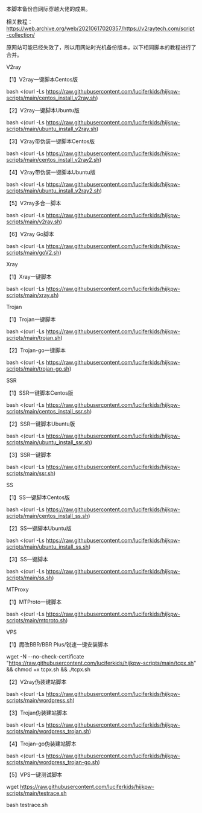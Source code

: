 本脚本备份自网际穿越大佬的成果。

相关教程：https://web.archive.org/web/20210617020357/https://v2raytech.com/script-collection/

原网站可能已经失效了，所以用网站时光机备份版本，以下相同脚本的教程进行了合并。

V2ray

【1】V2ray一键脚本Centos版

bash <(curl -Ls https://raw.githubusercontent.com/luciferkids/hijkpw-scripts/main/centos_install_v2ray.sh)

【2】V2ray一键脚本Ubuntu版

bash <(curl -Ls https://raw.githubusercontent.com/luciferkids/hijkpw-scripts/main/ubuntu_install_v2ray.sh)

【3】V2ray带伪装一键脚本Centos版

bash <(curl -Ls https://raw.githubusercontent.com/luciferkids/hijkpw-scripts/main/centos_install_v2ray2.sh)

【4】V2ray带伪装一键脚本Ubuntu版

bash <(curl -Ls https://raw.githubusercontent.com/luciferkids/hijkpw-scripts/main/ubuntu_install_v2ray2.sh)

【5】V2ray多合一脚本

bash <(curl -Ls https://raw.githubusercontent.com/luciferkids/hijkpw-scripts/main/v2ray.sh)

【6】V2ray Go脚本

bash <(curl -Ls https://raw.githubusercontent.com/luciferkids/hijkpw-scripts/main/goV2.sh)

Xray

【1】Xray一键脚本

bash <(curl -Ls https://raw.githubusercontent.com/luciferkids/hijkpw-scripts/main/xray.sh)

Trojan

【1】Trojan一键脚本

bash <(curl -Ls https://raw.githubusercontent.com/luciferkids/hijkpw-scripts/main/trojan.sh)

【2】Trojan-go一键脚本

bash <(curl -Ls https://raw.githubusercontent.com/luciferkids/hijkpw-scripts/main/trojan-go.sh)

SSR

【1】SSR一键脚本Centos版

bash <(curl -Ls https://raw.githubusercontent.com/luciferkids/hijkpw-scripts/main/centos_install_ssr.sh)

【2】SSR一键脚本Ubuntu版

bash <(curl -Ls https://raw.githubusercontent.com/luciferkids/hijkpw-scripts/main/ubuntu_install_ssr.sh)

【3】SSR一键脚本

bash <(curl -Ls https://raw.githubusercontent.com/luciferkids/hijkpw-scripts/main/ssr.sh)

SS

【1】SS一键脚本Centos版

bash <(curl -Ls https://raw.githubusercontent.com/luciferkids/hijkpw-scripts/main/centos_install_ss.sh)

【2】SS一键脚本Ubuntu版

bash <(curl -Ls https://raw.githubusercontent.com/luciferkids/hijkpw-scripts/main/ubuntu_install_ss.sh)

【3】SS一键脚本

bash <(curl -Ls https://raw.githubusercontent.com/luciferkids/hijkpw-scripts/main/ss.sh)

MTProxy

【1】MTProto一键脚本

bash <(curl -Ls https://raw.githubusercontent.com/luciferkids/hijkpw-scripts/main/mtproto.sh)

VPS

【1】魔改BBR/BBR Plus/锐速一键安装脚本

wget -N --no-check-certificate "https://raw.githubusercontent.com/luciferkids/hijkpw-scripts/main/tcpx.sh" && chmod +x tcpx.sh && ./tcpx.sh

【2】V2ray伪装建站脚本

bash <(curl -Ls https://raw.githubusercontent.com/luciferkids/hijkpw-scripts/main/wordpress.sh)

【3】Trojan伪装建站脚本

bash <(curl -Ls https://raw.githubusercontent.com/luciferkids/hijkpw-scripts/main/wordpress_trojan.sh)

【4】Trojan-go伪装建站脚本

bash <(curl -Ls https://raw.githubusercontent.com/luciferkids/hijkpw-scripts/main/wordpress_trojan-go.sh)

【5】VPS一键测试脚本

wget https://raw.githubusercontent.com/luciferkids/hijkpw-scripts/main/testrace.sh

bash testrace.sh
